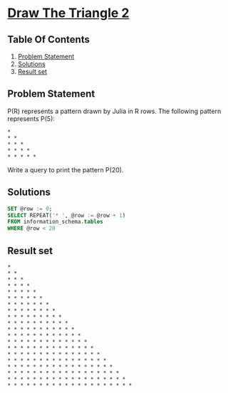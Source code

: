 # [Draw The Triangle 2](https://www.hackerrank.com/challenges/draw-the-triangle-2/)

## Table Of Contents
1. [Problem Statement](#problem-statement)
2. [Solutions](#solutions)
3. [Result set](#result-set)

## Problem Statement

P(R) represents a pattern drawn by Julia in R rows. The following pattern represents P(5):

```
* 
* * 
* * * 
* * * * 
* * * * *
```

Write a query to print the pattern P(20).

## Solutions

```sql
SET @row := 0;
SELECT REPEAT('* ', @row := @row + 1) 
FROM information_schema.tables 
WHERE @row < 20
```

## Result set

```
* 
* * 
* * * 
* * * * 
* * * * * 
* * * * * * 
* * * * * * * 
* * * * * * * * 
* * * * * * * * * 
* * * * * * * * * * 
* * * * * * * * * * * 
* * * * * * * * * * * * 
* * * * * * * * * * * * * 
* * * * * * * * * * * * * * 
* * * * * * * * * * * * * * * 
* * * * * * * * * * * * * * * * 
* * * * * * * * * * * * * * * * * 
* * * * * * * * * * * * * * * * * * 
* * * * * * * * * * * * * * * * * * * 
* * * * * * * * * * * * * * * * * * * * 
```
